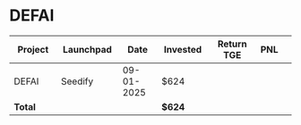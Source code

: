 # DEFAI



<table data-full-width="true"><thead><tr><th width="152">Project</th><th width="138">Launchpad</th><th width="132">Date</th><th width="133">Invested</th><th width="176">Return TGE </th><th>PNL</th><th></th></tr></thead><tbody><tr><td>DEFAI</td><td>Seedify</td><td>09-01-2025</td><td>$624</td><td></td><td></td><td></td></tr><tr><td><strong>Total</strong></td><td></td><td></td><td><strong>$624</strong></td><td></td><td></td><td></td></tr></tbody></table>

